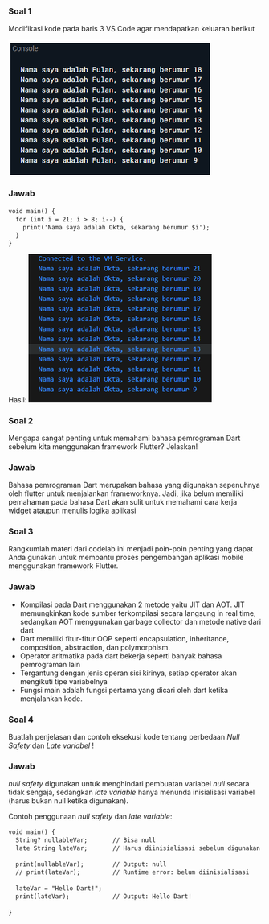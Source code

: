 ### Soal 1
Modifikasi kode pada baris 3 VS Code agar mendapatkan keluaran berikut

![Foto Soal](img/Pasted_image_20250904142039.png)

### Jawab
```
void main() {
  for (int i = 21; i > 8; i--) {
    print('Nama saya adalah Okta, sekarang berumur $i');
  }
}
```

Hasil: 
![Foto Hasil](img/Pasted_image_20250904142808.png)

### Soal 2
Mengapa sangat penting untuk memahami bahasa pemrograman Dart sebelum kita menggunakan framework Flutter? Jelaskan!

### Jawab
Bahasa pemrograman Dart merupakan bahasa yang digunakan sepenuhnya oleh flutter untuk menjalankan frameworknya. Jadi, jika belum memiliki pemahaman pada bahasa Dart akan sulit untuk memahami cara kerja widget ataupun menulis logika aplikasi

### Soal 3
Rangkumlah materi dari codelab ini menjadi poin-poin penting yang dapat Anda gunakan untuk membantu proses pengembangan aplikasi mobile menggunakan framework Flutter.

### Jawab
- Kompilasi pada Dart menggunakan 2 metode yaitu JIT dan AOT. JIT memungkinkan kode sumber terkompilasi secara langsung in real time, sedangkan AOT menggunakan garbage collector dan metode native dari dart
- Dart memiliki fitur-fitur OOP seperti encapsulation, inheritance, composition, abstraction, dan polymorphism.
- Operator aritmatika pada dart bekerja seperti banyak bahasa pemrograman lain
- Tergantung dengan jenis operan sisi kirinya, setiap operator akan mengikuti tipe variabelnya
- Fungsi main adalah fungsi pertama yang dicari oleh dart ketika menjalankan kode.

### Soal 4
Buatlah penjelasan dan contoh eksekusi kode tentang perbedaan _Null Safety_ dan _Late variabel_ !

### Jawab
*null safety* digunakan untuk menghindari pembuatan variabel *null* secara tidak sengaja, sedangkan *late variable* hanya menunda inisialisasi variabel (harus bukan null ketika digunakan).

Contoh penggunaan *null safety* dan *late variable*: 
```
void main() {
  String? nullableVar;       // Bisa null
  late String lateVar;       // Harus diinisialisasi sebelum digunakan

  print(nullableVar);        // Output: null
  // print(lateVar);         // Runtime error: belum diinisialisasi
  
  lateVar = "Hello Dart!";
  print(lateVar);            // Output: Hello Dart!

}
```
